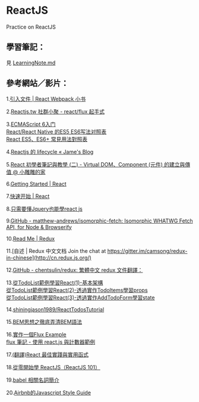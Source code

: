 # ReactJS
Practice on ReactJS

## 學習筆記：
見 [LearningNote.md](https://github.com/EggheadChien/ReactJS/blob/master/LearningNote.md)


## 參考網站／影片：

1.[引入文件 | React Webpack 小书](https://fakefish.github.io/react-webpack-cookbook/index.html)

2.[Reactjs.tw 社群小聚 - react/flux 起手式](https://www.youtube.com/watch?v=dYScHs_uOAE)

3.[ECMAScript 6入门](http://es6.ruanyifeng.com/)    
    [React/React Native 的ES5 ES6写法对照表](http://bbs.reactnative.cn/topic/15/react-react-native-%E7%9A%84es5-es6%E5%86%99%E6%B3%95%E5%AF%B9%E7%85%A7%E8%A1%A8)    
    [React ES5、ES6+ 常見用法對照表](https://github.com/kdchang/reactjs101/tree/master/Appendix01)

4.[Reactjs 的 lifecycle « Jame's Blog](http://jamestw.logdown.com/posts/255887-reactjs-lifecycle)

5.[React 初學者筆記與教學 (二) - Virtual DOM、Component (元件) 的建立與傳值 @ 小雕雕的家](http://sweeteason.pixnet.net/blog/post/42849617-react-%E5%88%9D%E5%AD%B8%E8%80%85%E7%AD%86%E8%A8%98%E8%88%87%E6%95%99%E5%AD%B8-(%E4%BA%8C)---virtual-dom%E3%80%81%E5%85%83%E4%BB%B6)

6.[Getting Started | React](https://facebook.github.io/react/docs/getting-started.html)

7.[快速开始 | React](http://reactjs.cn/react/docs/getting-started.html)

8.[只需要懂Jquery也能學react js](http://www.slideshare.net/JustinWu13/j-queryreact-js)

9.[GitHub - matthew-andrews/isomorphic-fetch: Isomorphic WHATWG Fetch API, for Node & Browserify](https://github.com/matthew-andrews/isomorphic-fetch)

10.[Read Me | Redux](http://redux.js.org/)

11.[自述 | Redux 中文文档 Join the chat at https://gitter.im/camsong/redux-in-chinese](http://cn.redux.js.org/)

12.[GitHub - chentsulin/redux: 繁體中文 redux 文件翻譯：](https://github.com/chentsulin/redux)

13.[從TodoList範例學習React(1)-基本架構](https://dotblogs.com.tw/wellwind/2016/03/13/react-tutorial-5-react-basic-and-todolist-scaffold)    
    [從TodoList範例學習React(2)-透過實作TodoItems學習props](https://dotblogs.com.tw/wellwind/2016/03/18/react-tutorial-6-props)    
    [從TodoList範例學習React(3)-透過實作AddTodoForm學習state](https://dotblogs.com.tw/wellwind/2016/04/03/react-tutorial-7-state)

14.[shiningjason1989/ReactTodosTutorial](https://github.com/shiningjason1989/ReactTodosTutorial)

15.[BEM思想之徹底弄清BEM語法](http://www.w3cplus.com/css/mindbemding-getting-your-head-round-bem-syntax.html)

16.[實作一個Flux Example](https://dotblogs.com.tw/lapland/2015/07/15/151862)    
    [flux 筆記 - 使用 react.js 與計數器範例](https://hungjie19.github.io/hexoblog/2016/06/14/react_flux/)

17.[(翻譯)React 最佳實踐與實用函式](http://logme.logdown.com/posts/813688/translation-react-best-practices-and-useful-function)

18.[從零開始學 ReactJS（ReactJS 101）](https://github.com/kdchang/reactjs101?utm_content=buffer5e7f1&utm_medium=social&utm_source=twitter.com&utm_campaign=buffer)

19.[babel 相關名詞簡介](http://code.kpman.cc/2016/09/13/babel-%E7%9B%B8%E9%97%9C%E5%90%8D%E8%A9%9E%E7%B0%A1%E4%BB%8B/)

20.[Airbnb的Javascript Style Guide](https://github.com/airbnb/javascript)

